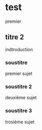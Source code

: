 # test
premier 


## titre 2 
indtroduction

### soustitre
premier sujet

### soustitre 2
deuxième sujet

### soustitre 3
trosième sujet 
